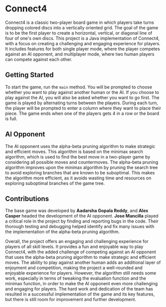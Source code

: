 # Connect4

Connect4 is a classic two-player board game in which players take turns dropping colored discs into a vertically oriented grid. The goal of the game is to be the first player to create a horizontal, vertical, or diagonal line of four of one's own discs. This project is a Java implementation of Connect4, with a focus on creating a challenging and engaging experience for players. It includes features for both single player mode, where the player competes against an AI opponent, and multiplayer mode, where two human players can compete against each other.

## Getting Started

To start the game, run the `main` method. You will be prompted to choose whether you want to play against another human or the AI. If you choose to play against the AI, you will also be asked whether you want to go first. The game is played by alternating turns between the players. During each turn, the player will be prompted to enter a column where they want to place their piece. The game ends when one of the players gets 4 in a row or the board is full.

## AI Opponent

The AI opponent uses the alpha-beta pruning algorithm to make strategic and efficient moves. This algorithm is based on the minimax search algorithm, which is used to find the best move in a two-player game by considering all possible moves and countermoves. The alpha-beta pruning algorithm improves upon the minimax algorithm by pruning the search tree to avoid exploring branches that are known to be suboptimal. This makes the algorithm more efficient, as it avoids wasting time and resources on exploring suboptimal branches of the game tree.

## Contributions

The base game was developed by **Aadarsha Gopala Reddy**, and **Alex Casper** headed the development of the AI opponent. **Jose Mancilla** played a critical role in the project by finding and reporting bugs in the code. Their thorough testing and debugging helped identify and fix many issues with the implementation of the alpha-beta pruning algorithm.

Overall, the project offers an engaging and challenging experience for players of all skill levels. It provides a fun and enjoyable way to play Connect4, with the added challenge of competing against an AI opponent that uses the alpha-beta pruning algorithm to make strategic and efficient moves. The ability to play against another human adds an additional layer of enjoyment and competition, making the project a well-rounded and enjoyable experience for players. However, the algorithm still needs some work, especially in terms of tweaking the evaluation function and the minimax function, in order to make the AI opponent even more challenging and engaging for players. The hard work and dedication of the team has resulted in a successful implementation of the game and its key features, but there is still room for improvement and further development.